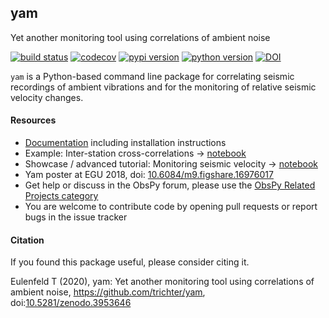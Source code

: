 ## yam
Yet another monitoring tool using correlations of ambient noise

[![build status](https://github.com/trichter/yam/workflows/tests/badge.svg)](https://github.com/trichter/yam/actions)
[![codecov](https://codecov.io/gh/trichter/yam/branch/master/graph/badge.svg)](https://codecov.io/gh/trichter/yam)
[![pypi version](https://img.shields.io/pypi/v/yam.svg)](https://pypi.python.org/pypi/yam)
[![python version](https://img.shields.io/pypi/pyversions/yam.svg)](https://python.org)
[![DOI](https://zenodo.org/badge/DOI/10.5281/zenodo.3953646.svg)](https://doi.org/10.5281/zenodo.3953646)

`yam` is a Python-based command line package for correlating seismic recordings of ambient vibrations and for the monitoring of relative seismic velocity changes.

#### Resources

* [Documentation](http://yam.readthedocs.io) including installation instructions
* Example: Inter-station cross-correlations -> [notebook](https://nbviewer.jupyter.org/github/trichter/notebooks/blob/master/yam_xcorr_ipoc/xcorr_ipoc.ipynb)
* Showcase / advanced tutorial: Monitoring seismic velocity -> [notebook](http://nbviewer.jupyter.org/github/trichter/notebooks/blob/master/yam_velocity_variations_patcx/processing_patcx.ipynb)
* Yam poster at EGU 2018, doi: [10.6084/m9.figshare.16976017](https://doi.org/10.6084/m9.figshare.16976017)
* Get help or discuss in the ObsPy forum, please use the [ObsPy Related Projects category](https://discourse.obspy.org/c/obspy-related-projects)
* You are welcome to contribute code by opening pull requests or report bugs in the issue tracker


#### Citation

If you found this package useful, please consider citing it.

Eulenfeld T (2020),
yam: Yet another monitoring tool using correlations of ambient noise,
https://github.com/trichter/yam,
doi:[10.5281/zenodo.3953646](https://doi.org/10.5281/zenodo.3953646)
